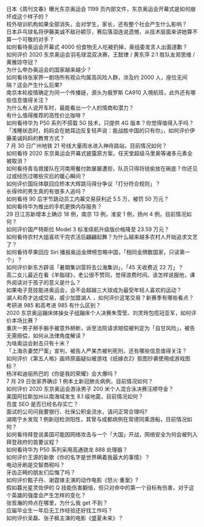 日本《周刊文春》曝光东京奥运会 1199 页内部文件，东京奥运会开幕式是如何崩坏成这个样子的？  
校外培训机构如果全部消失，会对学生，家长，还有整个社会产生什么影响？  
日本乒乓球名将伊藤美诚不敌孙颖莎，赛后落泪连说遗憾，从技术层面来讲她算不算一个可敬的对手？  
如何看待奥运会开幕式 4000 份食物无人吃被扔掉，奥组委发言人出面道歉？  
如何评价 2020 东京奥运会羽毛球混双决赛，王懿律 / 黄东萍 2:1 胜队友郑思维 / 黄雅琼夺冠？  
为什么申办奥运会的国家越来越少？  
如何看待张家界一剧场所有观众均属高风险人群，涉及约 2000 人，座位无间隔？这会产生什么后果?  
南京本轮疫情确定为同一个传播链，源头为俄罗斯 CA910 入境航班，此外还有哪些信息值得关注？  
为什么有人说开车时，最能看出一个人的情商和潜力？  
有什么值得推荐的高性价比咖啡？  
如何看待华为 P50 系列不搭载 5G 技术，只提供 4G 版本？你觉得值得入手吗？  
「浅睡状态时，妈妈会在她耳边反复轻声说：能战胜中国的只有你」，如何评价伊藤美诚妈妈的教育方式？  
7 月 30 日广州地铁 21 号线大量雨水进入神舟路站，目前情况如何？  
如何看待 2020 东京奥运会开幕式披露原方案，任天堂超级马里奥等诸多元素全被取消？  
如何看待青岛救援队在河南用餐付款屡屡遭拒，队员只得将钱偷放在碗底？你还见过或经历过哪些灾后的暖心瞬间？  
如何评价国际体联回应桥本大辉跳马得分争议「打分符合规则」？  
长得帅的男生真的有很多人追吗？  
如何看待 90 后字节跳动员工内幕交易获利近 5.5 万，被罚 50 万元？  
如何看待华为推出的手机更换内存服务？  
29 日江苏新增本土确诊 18 例，南京 13 例，淮安 1 例，扬州 4 例，目前情况如何？  
如何评价国产特斯拉 Model 3 标准续航升级版价格降至 23.59 万元？  
如何看待农村大姐喜欢干完农活后翩翩起舞？为什么越来越多农村人开始追求文艺了？  
如何看待苹果回应 Siri 播报奥运金牌榜忽略中国，「相同金牌数国家，只读第一个」？  
如何评价新东方辟谣「暑期集训营将去公海集训」，「45 天收费近 22 万」？  
高二女儿最近在看《羊脂球》，老公很不赞同，觉得浪费时间。该怎样说服他，课外阅读对于孩子的意义是什么？  
如果电子竞技能进奥运会，会不会超越三大球成为最受年轻人喜欢的运动？  
湖人和奇才达成交易，威少加盟湖人 ，如何评价这笔交易？新赛季有哪些看点？  
考研进 985 和高考进 985 有什么区别？  
2020 东京奥运蹦床体操女子组蹦床个人决赛朱雪莹、刘灵玲包揽冠亚军，如何评价本场比赛？  
重庆一男子掰手腕手被意外掰断，诉至法院请求赔偿被判定为「自甘风险」，被告无需赔偿，如何从法律角度解读？  
为啥奥运会射击只有十米？  
「上海杀妻焚尸案」宣判，被告人严某杰被判死刑，还有哪些信息值得关注？  
如何评价《第五人格》画师原画疑似被游戏《纸嫁衣2》抠图抄袭使用成游戏图标？  
杨洋和迪丽热巴的《你是我的荣耀》会大爆吗？  
7 月 29 日张家界确诊 1 例本土新冠肺炎病例，目前情况如何？  
如何评价 2020 东京奥运会游泳男子 200 米个人混合泳决赛汪顺夺金？  
美国阿拉斯加州以南海域发生 8.1 级地震，目前情况如何？  
百度 SEO 是否已经名存实亡？  
面试的公司问我要银行、社保公积金流水，请问正常合理吗?  
湖南宁乡发现 1 例新冠检测阳性，其曾与成都病例在常德同乘游船，目前情况如何？  
如何看待拜登说美国可能因网络攻击与一个「大国」开战，网络安全为何会被列入拜登政府的首要议程？  
如何看待华为 P50 系列采用高通骁龙 888 处理器？  
如何评价王源的新歌《你的名字是世界瞒着我最大的事情》？  
电动牙刷是交智商税吗？  
牙齿正畸的朋友们后悔了吗？  
如何评价甄子丹、谢霆锋主演的动作电影《怒火·重案》?  
假如暮光星灵佐伊的 Q 技能伤害翻倍，但只对命中的第一个目标有伤害，对于这个英雄的强度会产生怎样的变化？  
张哲瀚的帅点在哪里，为什么我 get 不到？  
应届毕业生一年后无工作经验还好找工作吗？  
如何评价吴磊、张子枫主演的电影《盛夏未来》？  
